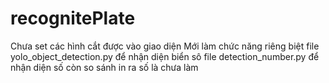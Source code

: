 # recognitePlate
Chưa set các hình cắt được vào giao diện
Mới làm chức năng riêng biệt
file yolo_object_detection.py để nhận diện biển sô
file detection_number.py để nhận diện số
còn so sánh in ra số là chưa làm
